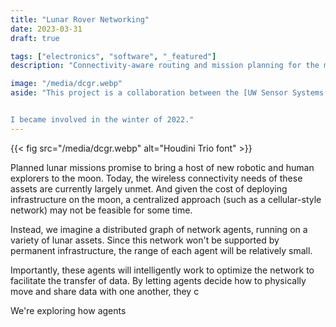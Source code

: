 ```yaml
---
title: "Lunar Rover Networking"
date: 2023-03-31
draft: true

tags: ["electronics", "software", "_featured"]
description: "Connectivity-aware routing and mission planning for the moon"

image: "/media/dcgr.webp"
aside: "This project is a collaboration between the [UW Sensor Systems Lab](https://sensor.cs.washington.edu/) and [Astrobotic](https://www.astrobotic.com/), funded by a NASA ESI grant.


I became involved in the winter of 2022."
---
```

{{< fig src="/media/dcgr.webp" alt="Houdini Trio font" >}}

Planned lunar missions promise to bring a host of new robotic and human explorers to the moon. Today, the wireless connectivity needs of these assets are currently largely unmet. And given the cost of deploying infrastructure on the moon, a centralized approach (such as a cellular-style network) may not be feasible for some time.

Instead, we imagine a distributed graph of network agents, running on a variety of lunar assets. Since this network won't be supported by permanent infrastructure, the range of each agent will be relatively small. 

Importantly, these agents will intelligently work to optimize the network to facilitate the transfer of data. By letting agents decide how to physically move and share data with one another, they c

We're exploring how agents 